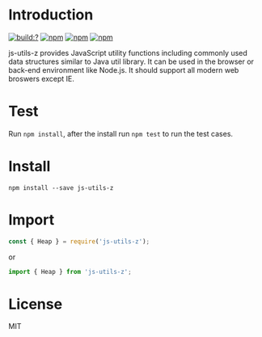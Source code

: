 # Introduction
[![build:?](https://travis-ci.com/Aaron-Zhao/js-utils.svg?branch=master)](https://travis-ci.com/github/Aaron-Zhao/js-utils)
[![npm](https://img.shields.io/npm/v/js-utils-z.svg)](https://www.npmjs.com/package/js-utils-z)
[![npm](https://img.shields.io/npm/dm/js-utils-z.svg)](https://www.npmjs.com/package/js-utils-z)
[![npm](https://img.shields.io/badge/node-%3E=%206.0-blue.svg)](https://www.npmjs.com/package/js-utils-z)

js-utils-z provides JavaScript utility functions including commonly used data structures similar to Java util library. It can be used in the browser or back-end environment like Node.js. It should support all modern web broswers except IE.

# Test
Run `npm install`, after the install run `npm test` to run the test cases.

# Install
`npm install --save js-utils-z`

# Import
```js
const { Heap } = require('js-utils-z');
```
or
```js
import { Heap } from 'js-utils-z';
```

# License
MIT
 